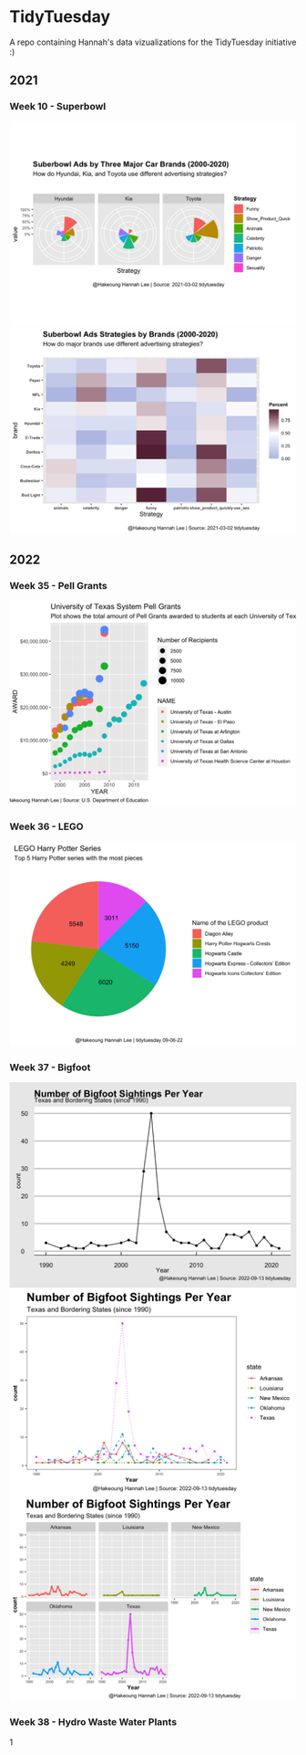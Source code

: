 # TidyTuesday
A repo containing Hannah's data vizualizations for the TidyTuesday initiative :)

## 2021

### Week 10 - Superbowl

![](/Week10_TidyTuesday-Superbowl/Superbowl_by_major_car_brands.png)
![](/Week10_TidyTuesday-Superbowl/Superbowl_by_brands.png)

## 2022

### Week 35 - Pell Grants

![](/Week35_TidyTuesday-PellGrant/PellGrant.png)

### Week 36 - LEGO

![](/Week36_TidyTuesday-LEGO/LEGO1.png)

### Week 37 - Bigfoot

![](/Week37_TidyTuesday-Bigfoot/bigfoot1.png)
![](/Week37_TidyTuesday-Bigfoot/bigfoot2.png)
![](/Week37_TidyTuesday-Bigfoot/bigfoot3.png)

### Week 38 - Hydro Waste Water Plants

1[](/Week38_TidyTuesday-HydroWastewaterPlants/hydrowaste.png)
